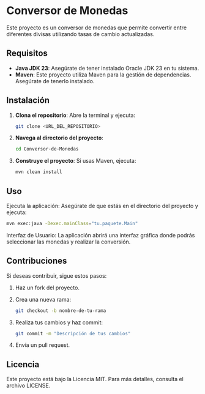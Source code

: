 # Conversor de Monedas

Este proyecto es un conversor de monedas que permite convertir entre diferentes divisas utilizando tasas de cambio actualizadas.

## Requisitos

- **Java JDK 23**: Asegúrate de tener instalado Oracle JDK 23 en tu sistema.
- **Maven**: Este proyecto utiliza Maven para la gestión de dependencias. Asegúrate de tenerlo instalado.

## Instalación

1. **Clona el repositorio**:
   Abre la terminal y ejecuta:
   ```bash
   git clone <URL_DEL_REPOSITORIO>
   ```

2. **Navega al directorio del proyecto**:
   ```bash
   cd Conversor-de-Monedas
   ```

3. **Construye el proyecto**: Si usas Maven, ejecuta:
   ```bash
   mvn clean install
   ```

## Uso

Ejecuta la aplicación: Asegúrate de que estás en el directorio del proyecto y ejecuta:
```bash
mvn exec:java -Dexec.mainClass="tu.paquete.Main"
```

Interfaz de Usuario: La aplicación abrirá una interfaz gráfica donde podrás seleccionar las monedas y realizar la conversión.

## Contribuciones

Si deseas contribuir, sigue estos pasos:

1. Haz un fork del proyecto.
2. Crea una nueva rama:
   ```bash
   git checkout -b nombre-de-tu-rama
   ```

3. Realiza tus cambios y haz commit:
   ```bash
   git commit -m "Descripción de tus cambios"
   ```

4. Envía un pull request.

## Licencia

Este proyecto está bajo la Licencia MIT. Para más detalles, consulta el archivo LICENSE.





